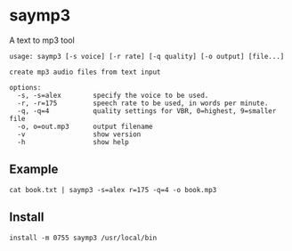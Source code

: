 # saymp3

A text to mp3 tool

    usage: saymp3 [-s voice] [-r rate] [-q quality] [-o output] [file...]

    create mp3 audio files from text input

    options:
      -s, -s=alex        specify the voice to be used.
      -r, -r=175         speech rate to be used, in words per minute.
      -q, -q=4           quality settings for VBR, 0=highest, 9=smaller file
      -o, o=out.mp3      output filename
      -v                 show version
      -h                 show help


## Example

    cat book.txt | saymp3 -s=alex r=175 -q=4 -o book.mp3

## Install

    install -m 0755 saymp3 /usr/local/bin
